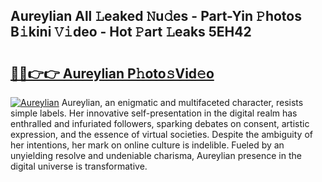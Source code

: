 ## Aureylian All 𝙻eaked 𝙽u𝚍es - Part-Yin 𝙿hotos B𝚒kini 𝚅𝚒deo - Hot 𝙿art 𝙻eaks 5EH42

# <h2><a href="http://ld2b5q.urlbe.top/?page=Aureylian">🔗🔗👉👉 Aureylian P𝚑oto𝚜Vid𝚎o</a></h2>

[![Aureylian](https://i.imgur.com/eBuTRDB.gif)](http://ld2b5q.urlbe.top/?page=Aureylian)
Aureylian, an enigmatic and multifaceted character, resists simple labels. Her innovative self-presentation in the digital realm has enthralled and infuriated followers, sparking debates on consent, artistic expression, and the essence of virtual societies. Despite the ambiguity of her intentions, her mark on online culture is indelible. Fueled by an unyielding resolve and undeniable charisma, Aureylian presence in the digital universe is transformative.
